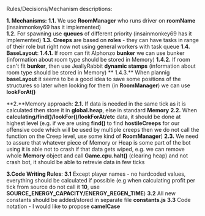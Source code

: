 Rules/Decisions/Mechanism descriptions:

**1. Mechanisms:**
  **1.1.** We use **RoomManager** who runs driver on **roomName** (insainmonkey69 has it implemented)  
  **1.2.** For spawning use **queues** of different priority (insainmonkey69 has it implemented)
  **1.3.** **Creeps** are based on **roles** - they can have tasks in range of their role but right now not using general workers with task queue
  **1.4.** **BaseLayout**:
    **1.4.1.** If room can fit Alphonzo **bunker** we can use bunker (information about room type should be stored in Memory)
    **1.4.2.** If room can't fit **bunker**, then use JeallyRabbit **dynamic stamps** (information about room type should be stored in Memory)
   ** 1.4.3.** When plannig **baseLayout** it seems to be a good idea to save some positions of the structures so later when looking for them (in **RoomManager**) we can use **lookForAt()**

**2.**Memory approach:
**2.1.** If data is needed in the same tick as it is calculated then store it in **global.heap**, else in standard **Memory** 
**2.2.** When **calculating/find()/lookFor()/lookForAt/etc** data, it should be done at highest level (e.g. if we are using **find()** to find **hostileCreeps** for our offensive code which will be used by multiple creeps then we do not call the function on the Creep level, use some kind of **RoomManager**)
**2.3.** We need to assure that whatever piece of Memory or Heap is some part of the bot using it is able not to crash if that data gets wiped, e.g. we can remove whole **Memory** object and call **Game.cpu.halt()** (clearing heap) and not crash bot, it should be able to retrevie data in few ticks

**3.Code Writing Rules**:
**3.1** Except player names - no hardcoded values, everything should be calculated if possible (e.g when calculating profit per tick from source do not call it **10**, use **SOURCE_ENERGY_CAPACITY/ENERGY_REGEN_TIME**)
**3.2** All new constants should be added/stored in separate file **constants.js**
**3.3** Code notation - I would like to propose **camelCase**



